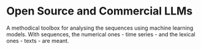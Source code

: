 # Open Source and Commercial LLMs

A methodical toolbox for analysing the sequences using machine learning models. 
With sequences, the numerical ones - time series - and the lexical ones - texts - are meant. 
